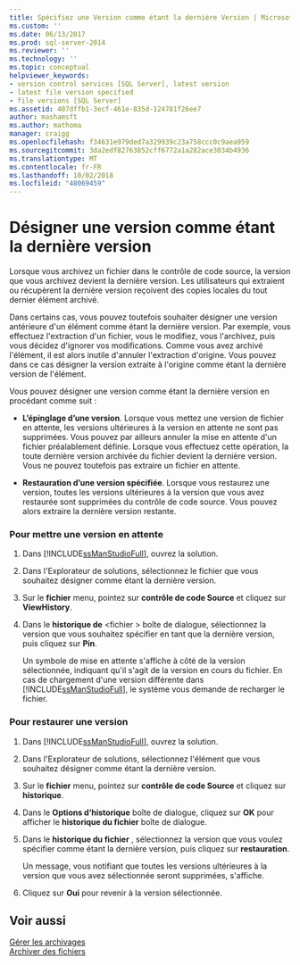 ```yaml
---
title: Spécifiez une Version comme étant la dernière Version | Microsoft Docs
ms.custom: ''
ms.date: 06/13/2017
ms.prod: sql-server-2014
ms.reviewer: ''
ms.technology: ''
ms.topic: conceptual
helpviewer_keywords:
- version control services [SQL Server], latest version
- latest file version specified
- file versions [SQL Server]
ms.assetid: 407dffb1-3ecf-461e-835d-124781f26ee7
author: mashamsft
ms.author: mathoma
manager: craigg
ms.openlocfilehash: f34631e979ded7a329939c23a758ccc0c9aea959
ms.sourcegitcommit: 3da2edf82763852cff6772a1a282ace3034b4936
ms.translationtype: MT
ms.contentlocale: fr-FR
ms.lasthandoff: 10/02/2018
ms.locfileid: "48069459"
---
```

# <a name="specify-a-version-as-the-latest-version"></a>Désigner une version comme étant la dernière version
  Lorsque vous archivez un fichier dans le contrôle de code source, la version que vous archivez devient la dernière version. Les utilisateurs qui extraient ou récupèrent la dernière version reçoivent des copies locales du tout dernier élément archivé.  
  
 Dans certains cas, vous pouvez toutefois souhaiter désigner une version antérieure d'un élément comme étant la dernière version. Par exemple, vous effectuez l'extraction d'un fichier, vous le modifiez, vous l'archivez, puis vous décidez d'ignorer vos modifications. Comme vous avez archivé l'élément, il est alors inutile d'annuler l'extraction d'origine. Vous pouvez dans ce cas désigner la version extraite à l'origine comme étant la dernière version de l'élément.  
  
 Vous pouvez désigner une version comme étant la dernière version en procédant comme suit :  
  
-   **L’épinglage d’une version**. Lorsque vous mettez une version de fichier en attente, les versions ultérieures à la version en attente ne sont pas supprimées. Vous pouvez par ailleurs annuler la mise en attente d'un fichier préalablement définie. Lorsque vous effectuez cette opération, la toute dernière version archivée du fichier devient la dernière version. Vous ne pouvez toutefois pas extraire un fichier en attente.  
  
-   **Restauration d’une version spécifiée**. Lorsque vous restaurez une version, toutes les versions ultérieures à la version que vous avez restaurée sont supprimées du contrôle de code source. Vous pouvez alors extraire la dernière version restante.  
  
### <a name="to-pin-a-version"></a>Pour mettre une version en attente  
  
1.  Dans [!INCLUDE[ssManStudioFull](../includes/ssmanstudiofull-md.md)], ouvrez la solution.  
  
2.  Dans l'Explorateur de solutions, sélectionnez le fichier que vous souhaitez désigner comme étant la dernière version.  
  
3.  Sur le **fichier** menu, pointez sur **contrôle de code Source** et cliquez sur **ViewHistory**.  
  
4.  Dans le **historique de** \<fichier > boîte de dialogue, sélectionnez la version que vous souhaitez spécifier en tant que la dernière version, puis cliquez sur **Pin**.  
  
     Un symbole de mise en attente s'affiche à côté de la version sélectionnée, indiquant qu'il s'agit de la version en cours du fichier. En cas de chargement d'une version différente dans [!INCLUDE[ssManStudioFull](../includes/ssmanstudiofull-md.md)], le système vous demande de recharger le fichier.  
  
### <a name="to-roll-back-to-a-version"></a>Pour restaurer une version  
  
1.  Dans [!INCLUDE[ssManStudioFull](../includes/ssmanstudiofull-md.md)], ouvrez la solution.  
  
2.  Dans l'Explorateur de solutions, sélectionnez l'élément que vous souhaitez désigner comme étant la dernière version.  
  
3.  Sur le **fichier** menu, pointez sur **contrôle de code Source** et cliquez sur **historique**.  
  
4.  Dans le **Options d’historique** boîte de dialogue, cliquez sur **OK** pour afficher le **historique du fichier** boîte de dialogue.  
  
5.  Dans le **historique du fichier** , sélectionnez la version que vous voulez spécifier comme étant la dernière version, puis cliquez sur **restauration**.  
  
     Un message, vous notifiant que toutes les versions ultérieures à la version que vous avez sélectionnée seront supprimées, s'affiche.  
  
6.  Cliquez sur **Oui** pour revenir à la version sélectionnée.  
  
## <a name="see-also"></a>Voir aussi  
 [Gérer les archivages](../../2014/database-engine/manage-checkins.md)   
 [Archiver des fichiers](../../2014/database-engine/check-in-files.md)  
  
  
